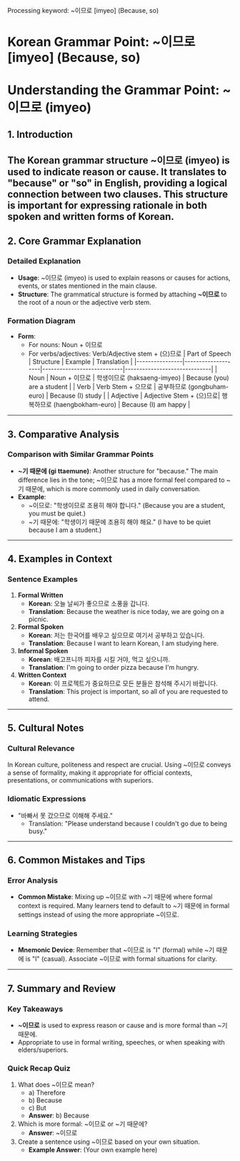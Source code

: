 Processing keyword: ~이므로 [imyeo] (Because, so)
# Korean Grammar Point: ~이므로 [imyeo] (Because, so)
# Understanding the Grammar Point: ~이므로 (imyeo)
## 1. Introduction
The Korean grammar structure ~이므로 (imyeo) is used to indicate reason or cause. It translates to "because" or "so" in English, providing a logical connection between two clauses. This structure is important for expressing rationale in both spoken and written forms of Korean.
---
## 2. Core Grammar Explanation
### Detailed Explanation
- **Usage**: ~이므로 (imyeo) is used to explain reasons or causes for actions, events, or states mentioned in the main clause. 
- **Structure**: The grammatical structure is formed by attaching **~이므로** to the root of a noun or the adjective verb stem. 
### Formation Diagram
- **Form**: 
  - For nouns: Noun + 이므로
  - For verbs/adjectives: Verb/Adjective stem + (으)므로
| Part of Speech | Structure          | Example                    | Translation                 |
|----------------|--------------------|----------------------------|------------------------------|
| Noun           | Noun + 이므로      | 학생이므로 (haksaeng-imyeo) | Because (you) are a student |
| Verb           | Verb Stem + 으므로 | 공부하므로 (gongbuham-euro) | Because (I) study          |
| Adjective      | Adjective Stem + (으)므로| 행복하므로 (haengbokham-euro) | Because (I) am happy      |
---
## 3. Comparative Analysis
### Comparison with Similar Grammar Points
- **~기 때문에 (gi ttaemune)**: Another structure for "because." The main difference lies in the tone; ~이므로 has a more formal feel compared to ~기 때문에, which is more commonly used in daily conversation.
- **Example**:
  - ~이므로: "학생이므로 조용히 해야 합니다." (Because you are a student, you must be quiet.)
  - ~기 때문에: "학생이기 때문에 조용히 해야 해요." (I have to be quiet because I am a student.)
---
## 4. Examples in Context
### Sentence Examples
1. **Formal Written**
   - **Korean**: 오늘 날씨가 좋으므로 소풍을 갑니다.
   - **Translation**: Because the weather is nice today, we are going on a picnic.
2. **Formal Spoken**
   - **Korean**: 저는 한국어를 배우고 싶으므로 여기서 공부하고 있습니다.
   - **Translation**: Because I want to learn Korean, I am studying here.
3. **Informal Spoken**
   - **Korean**: 배고프니까 피자를 시킬 거야, 먹고 싶으니까.
   - **Translation**: I'm going to order pizza because I'm hungry.
4. **Written Context**
   - **Korean**: 이 프로젝트가 중요하므로 모든 분들은 참석해 주시기 바랍니다.
   - **Translation**: This project is important, so all of you are requested to attend.
---
## 5. Cultural Notes
### Cultural Relevance
In Korean culture, politeness and respect are crucial. Using ~이므로 conveys a sense of formality, making it appropriate for official contexts, presentations, or communications with superiors.
### Idiomatic Expressions
- "바빠서 못 갔으므로 이해해 주세요." 
  - Translation: "Please understand because I couldn't go due to being busy."
---
## 6. Common Mistakes and Tips
### Error Analysis
- **Common Mistake**: Mixing up ~이므로 with ~기 때문에 where formal context is required. Many learners tend to default to ~기 때문에 in formal settings instead of using the more appropriate ~이므로.
  
### Learning Strategies
- **Mnemonic Device**: Remember that ~이므로 is "I" (formal) while ~기 때문에 is "I" (casual). Associate ~이므로 with formal situations for clarity.
---
## 7. Summary and Review
### Key Takeaways
- **~이므로** is used to express reason or cause and is more formal than ~기 때문에.
- Appropriate to use in formal writing, speeches, or when speaking with elders/superiors.
### Quick Recap Quiz
1. What does ~이므로 mean?
   - a) Therefore
   - b) Because
   - c) But
   - **Answer**: b) Because
2. Which is more formal: ~이므로 or ~기 때문에?
   - **Answer**: ~이므로
3. Create a sentence using ~이므로 based on your own situation.
   - **Example Answer**: (Your own example here)
